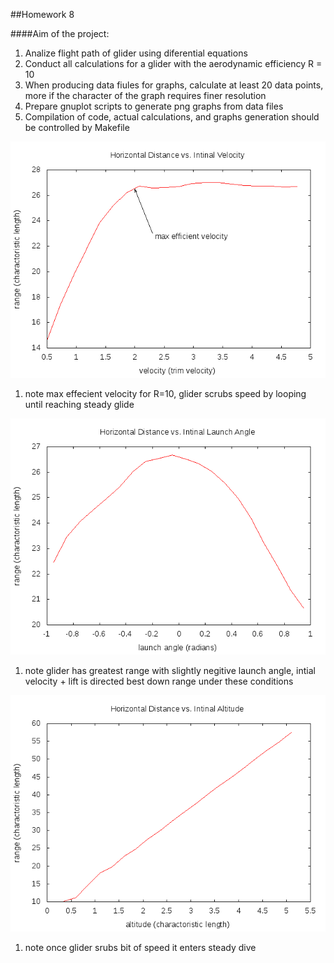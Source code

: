 ##Homework 8

####Aim of the project:
1. Analize flight path of glider using diferential equations
1. Conduct all calculations for a glider with the aerodynamic efficiency R = 10
1. When producing data fiules for graphs, calculate at least 20 data points, more if the character of the graph
requires finer resolution
1. Prepare gnuplot scripts to generate png graphs from data files
1. Compilation of code, actual calculations, and graphs generation should be controlled by
Makefile

![HW8 problem 1](https://github.com/SteveShaw-phys2200/Homework08/blob/master/glider-velocity.png)
1. note max effecient velocity for R=10, glider scrubs speed by looping until reaching steady glide

![HW8 problem 2](https://github.com/SteveShaw-phys2200/Homework08/blob/master/glider-angle.png)
1. note glider has greatest range with slightly negitive launch angle, intial velocity + lift is directed best down range under these conditions

![HW8 problem 3](https://github.com/SteveShaw-phys2200/Homework08/blob/master/glider-height.png)
1. note once glider srubs bit of speed it enters steady dive
